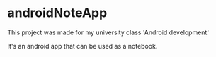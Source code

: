 # androidNoteApp

This project was made for my university class 'Android development'

It's an android app that can be used as a notebook.
